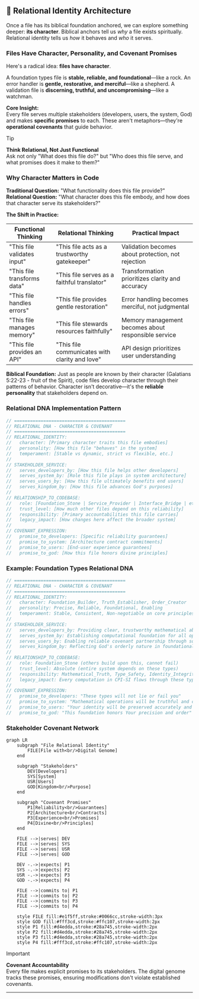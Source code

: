 ## 💝 Relational Identity Architecture

Once a file has its biblical foundation anchored, we can explore something deeper: **its character**. Biblical anchors tell us *why* a file exists spiritually. Relational identity tells us *how* it behaves and *who* it serves.

### Files Have Character, Personality, and Covenant Promises

Here's a radical idea: **files have character**.

A foundation types file is **stable, reliable, and foundational**—like a rock. An error handler is **gentle, restorative, and merciful**—like a shepherd. A validation file is **discerning, truthful, and uncompromising**—like a watchman.

**Core Insight:**  
Every file serves multiple stakeholders (developers, users, the system, God) and makes **specific promises** to each. These aren't metaphors—they're **operational covenants** that guide behavior.

> [!TIP]
> **Think Relational, Not Just Functional**  
> Ask not only "What does this file do?" but "Who does this file serve, and what promises does it make to them?"

### Why Character Matters in Code

**Traditional Question:** "What functionality does this file provide?"  
**Relational Question:** "What character does this file embody, and how does that character serve its stakeholders?"

**The Shift in Practice:**

| **Functional Thinking**     | **Relational Thinking**                        | **Practical Impact**                                |
| --------------------------- | ---------------------------------------------- | --------------------------------------------------- |
| "This file validates input" | "This file acts as a trustworthy gatekeeper"   | Validation becomes about protection, not rejection  |
| "This file transforms data" | "This file serves as a faithful translator"    | Transformation prioritizes clarity and accuracy     |
| "This file handles errors"  | "This file provides gentle restoration"        | Error handling becomes merciful, not judgmental     |
| "This file manages memory"  | "This file stewards resources faithfully"      | Memory management becomes about responsible service |
| "This file provides an API" | "This file communicates with clarity and love" | API design prioritizes user understanding           |

**Biblical Foundation:** Just as people are known by their character (Galatians 5:22-23 - fruit of the Spirit), code files develop character through their patterns of behavior. Character isn't decorative—it's the **reliable personality** that stakeholders depend on.

### Relational DNA Implementation Pattern

```cpp
// ==========================================
// RELATIONAL DNA - CHARACTER & COVENANT
// ==========================================
// RELATIONAL_IDENTITY:
//   character: [Primary character traits this file embodies]
//   personality: [How this file "behaves" in the system]
//   temperament: [Stable vs dynamic, strict vs flexible, etc.]
//   
// STAKEHOLDER_SERVICE:
//   serves_developers_by: [How this file helps other developers]
//   serves_system_by: [Role this file plays in system architecture]  
//   serves_users_by: [How this file ultimately benefits end users]
//   serves_kingdom_by: [How this file advances God's purposes]
//
// RELATIONSHIP_TO_CODEBASE:
//   role: [Foundation_Stone | Service_Provider | Interface_Bridge | etc.]
//   trust_level: [How much other files depend on this reliability]
//   responsibility: [Primary accountabilities this file carries]
//   legacy_impact: [How changes here affect the broader system]
//
// COVENANT_EXPRESSION:
//   promise_to_developers: [Specific reliability guarantees]
//   promise_to_system: [Architecture contract commitments]  
//   promise_to_users: [End-user experience guarantees]
//   promise_to_god: [How this file honors divine principles]
```

### **Example: Foundation Types Relational DNA**

```cpp
// ==========================================
// RELATIONAL DNA - CHARACTER & COVENANT  
// ==========================================
// RELATIONAL_IDENTITY:
//   character: Foundation_Builder, Truth_Establisher, Order_Creator
//   personality: Precise, Reliable, Foundational, Enabling
//   temperament: Stable, Consistent, Non-negotiable on core principles
//   
// STAKEHOLDER_SERVICE:
//   serves_developers_by: Providing clear, trustworthy mathematical abstractions
//   serves_system_by: Establishing computational foundation for all operations  
//   serves_users_by: Enabling reliable covenant partnership through solid types
//   serves_kingdom_by: Reflecting God's orderly nature in foundational code
//
// RELATIONSHIP_TO_CODEBASE:
//   role: Foundation_Stone (others build upon this, cannot fail)
//   trust_level: Absolute (entire system depends on these types)
//   responsibility: Mathematical_Truth, Type_Safety, Identity_Integrity
//   legacy_impact: Every computation in CPI-SI flows through these types
//
// COVENANT_EXPRESSION:
//   promise_to_developers: "These types will not lie or fail you"
//   promise_to_system: "Mathematical operations will be truthful and consistent"  
//   promise_to_users: "Your identity will be preserved accurately and safely"
//   promise_to_god: "This foundation honors Your precision and order"
```

### Stakeholder Covenant Network

```mermaid
graph LR
    subgraph "File Relational Identity"
        FILE[File with<br/>Digital Genome]
    end
    
    subgraph "Stakeholders"
        DEV[Developers]
        SYS[System]
        USR[Users]
        GOD[Kingdom<br/>Purpose]
    end
    
    subgraph "Covenant Promises"
        P1[Reliability<br/>Guarantees]
        P2[Architecture<br/>Contracts]
        P3[Experience<br/>Promises]
        P4[Divine<br/>Principles]
    end
    
    FILE -->|serves| DEV
    FILE -->|serves| SYS
    FILE -->|serves| USR
    FILE -->|serves| GOD
    
    DEV -.->|expects| P1
    SYS -.->|expects| P2
    USR -.->|expects| P3
    GOD -.->|expects| P4
    
    FILE -->|commits to| P1
    FILE -->|commits to| P2
    FILE -->|commits to| P3
    FILE -->|commits to| P4

    style FILE fill:#e1f5ff,stroke:#0066cc,stroke-width:3px
    style GOD fill:#fff3cd,stroke:#ffc107,stroke-width:2px
    style P1 fill:#d4edda,stroke:#28a745,stroke-width:2px
    style P2 fill:#d4edda,stroke:#28a745,stroke-width:2px
    style P3 fill:#d4edda,stroke:#28a745,stroke-width:2px
    style P4 fill:#fff3cd,stroke:#ffc107,stroke-width:2px
```

> [!IMPORTANT]
> **Covenant Accountability**  
> Every file makes explicit promises to its stakeholders. The digital genome tracks these promises, ensuring modifications don't violate established covenants.

---

